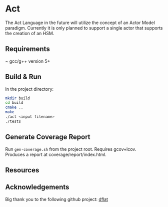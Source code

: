 # Act
The Act Language in the future will utilize the concept of an Actor Model paradigm.
Currently it is only planned to support a single actor that supports the creation
of an HSM.

## Requirements
~ gcc/g++ version 5+

## Build & Run
In the project directory:
```sh
mkdir build
cd build
cmake ..
make
./act <input filename>
./tests
```

## Generate Coverage Report
Run ```gen-coverage.sh``` from the project root. Requires gcov+lcov. <br />
Produces a report at coverage/report/index.html.

## Resources


## Acknowledgements
Big thank you to the following github project: [dflat](https://github.com/csun-comp430-s19/dflat)
